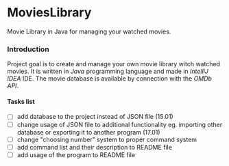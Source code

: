 # MoviesLibrary

Movie Library in Java for managing your watched movies.

### Introduction

Project goal is to create and manage your own movie library witch watched movies.
It is written in _Java_ programming language and made in _IntelliJ IDEA_ IDE.
The movie database is available by connection with the _OMDb API_.

#### Tasks list

- [ ] add database to the project instead of JSON file (15.01)
- [ ] change usage of JSON file to additional functionality eg. importing other database or exporting it to another program (17.01)
- [ ] change "choosing number" system to proper command system
- [ ] add command list and their description to README file
- [ ] add usage of the program to README file

